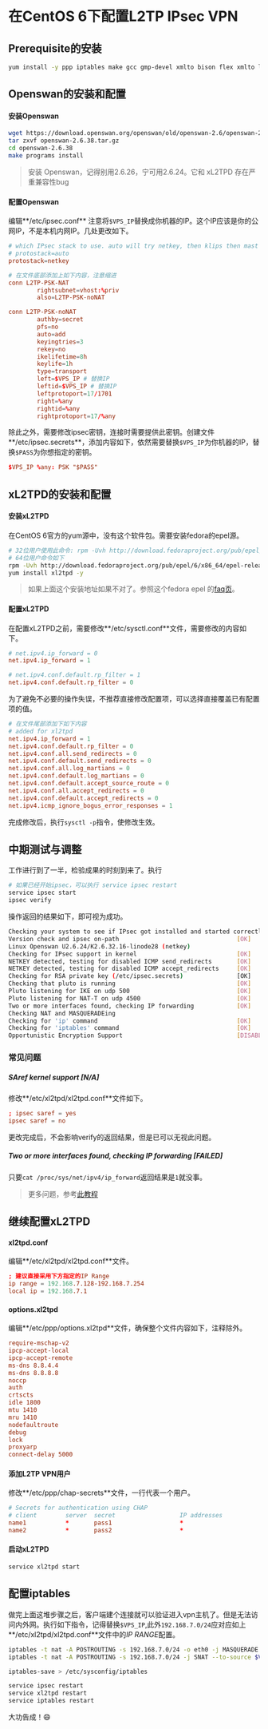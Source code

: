 在CentOS 6下配置L2TP IPsec VPN
==============================

## Prerequisite的安装

```bash
yum install -y ppp iptables make gcc gmp-devel xmlto bison flex xmlto libpcap-devel lsof
```

## Openswan的安装和配置

#### 安装Openswan

```bash
wget https://download.openswan.org/openswan/old/openswan-2.6/openswan-2.6.38.tar.gz
tar zxvf openswan-2.6.38.tar.gz
cd openswan-2.6.38
make programs install
```
> 安装 Openswan，记得别用2.6.26，宁可用2.6.24。它和 xL2TPD 存在严重兼容性bug

#### 配置Openswan
编辑**/etc/ipsec.conf** 注意将`$VPS_IP`替换成你机器的IP。这个IP应该是你的公网IP，不是本机内网IP。几处更改如下。
```conf
# which IPsec stack to use. auto will try netkey, then klips then mast
# protostack=auto
protostack=netkey
```

```conf
# 在文件底部添加上如下内容，注意缩进
conn L2TP-PSK-NAT
        rightsubnet=vhost:%priv
        also=L2TP-PSK-noNAT

conn L2TP-PSK-noNAT
        authby=secret
        pfs=no
        auto=add
        keyingtries=3
        rekey=no
        ikelifetime=8h
        keylife=1h
        type=transport
        left=$VPS_IP # 替换IP
        leftid=$VPS_IP # 替换IP
        leftprotoport=17/1701
        right=%any
        rightid=%any
        rightprotoport=17/%any
```

除此之外，需要修改ipsec密钥，连接时需要提供此密钥。创建文件**/etc/ipsec.secrets**，添加内容如下，依然需要替换`$VPS_IP`为你机器的IP，替换`$PASS`为你想指定的密钥。
```conf
$VPS_IP %any: PSK "$PASS"
```

## xL2TPD的安装和配置

#### 安装xL2TPD
在CentOS 6官方的yum源中，没有这个软件包。需要安装fedora的epel源。
```bash
# 32位用户使用此命令: rpm -Uvh http://download.fedoraproject.org/pub/epel/6/i386/epel-release-6-8.noarch.rpm
# 64位用户命令如下
rpm -Uvh http://download.fedoraproject.org/pub/epel/6/x86_64/epel-release-6-8.noarch.rpm
yum install xl2tpd -y
```
> 如果上面这个安装地址如果不对了。参照这个fedora epel 的[faq页](https://fedoraproject.org/wiki/EPEL/FAQ/zh-cn#How_can_I_install_the_packages_from_the_EPEL_software_repository.3F)。

#### 配置xL2TPD
在配置xL2TPD之前，需要修改**/etc/sysctl.conf**文件，需要修改的内容如下。
```conf
# net.ipv4.ip_forward = 0
net.ipv4.ip_forward = 1

# net.ipv4.conf.default.rp_filter = 1
net.ipv4.conf.default.rp_filter = 0
```

为了避免不必要的操作失误，不推荐直接修改配置项，可以选择直接覆盖已有配置项的值。
```conf
# 在文件尾部添加下如下内容
# added for xl2tpd
net.ipv4.ip_forward = 1
net.ipv4.conf.default.rp_filter = 0
net.ipv4.conf.all.send_redirects = 0
net.ipv4.conf.default.send_redirects = 0
net.ipv4.conf.all.log_martians = 0
net.ipv4.conf.default.log_martians = 0
net.ipv4.conf.default.accept_source_route = 0
net.ipv4.conf.all.accept_redirects = 0
net.ipv4.conf.default.accept_redirects = 0
net.ipv4.icmp_ignore_bogus_error_responses = 1
```
完成修改后，执行`sysctl -p`指令，使修改生效。

## 中期测试与调整
工作进行到了一半，检验成果的时刻到来了。执行
```bash
# 如果已经开始ipsec，可以执行 service ipsec restart
service ipsec start
ipsec verify
```
操作返回的结果如下，即可视为成功。
```bash
Checking your system to see if IPsec got installed and started correctly:
Version check and ipsec on-path                                 [OK]
Linux Openswan U2.6.24/K2.6.32.16-linode28 (netkey)
Checking for IPsec support in kernel                            [OK]
NETKEY detected, testing for disabled ICMP send_redirects       [OK]
NETKEY detected, testing for disabled ICMP accept_redirects     [OK]
Checking for RSA private key (/etc/ipsec.secrets)               [OK]
Checking that pluto is running                                  [OK]
Pluto listening for IKE on udp 500                              [OK]
Pluto listening for NAT-T on udp 4500                           [OK]
Two or more interfaces found, checking IP forwarding            [OK]
Checking NAT and MASQUERADEing
Checking for 'ip' command                                       [OK]
Checking for 'iptables' command                                 [OK]
Opportunistic Encryption Support                                [DISABLED]
```

### 常见问题
##### SAref kernel support                                  [N/A]
修改**/etc/xl2tpd/xl2tpd.conf**文件如下。
```conf
; ipsec saref = yes
ipsec saref = no
```
更改完成后，不会影响verify的返回结果，但是已可以无视此问题。

##### Two or more interfaces found, checking IP forwarding      [FAILED]
只要`cat /proc/sys/net/ipv4/ip_forward`返回结果是`1`就没事。

> 更多问题，参考[此教程](http://blog.jobbole.com/24004/)

## 继续配置xL2TPD

#### xl2tpd.conf
编辑**/etc/xl2tpd/xl2tpd.conf**文件。
```conf
; 建议直接采用下方指定的IP Range
ip range = 192.168.7.128-192.168.7.254
local ip = 192.168.7.1
```

#### options.xl2tpd
编辑**/etc/ppp/options.xl2tpd**文件，确保整个文件内容如下，注释除外。
```conf
require-mschap-v2
ipcp-accept-local
ipcp-accept-remote
ms-dns 8.8.4.4
ms-dns 8.8.8.8
noccp
auth
crtscts
idle 1800
mtu 1410
mru 1410
nodefaultroute
debug
lock
proxyarp
connect-delay 5000
```

#### 添加L2TP VPN用户
修改**/etc/ppp/chap-secrets**文件，一行代表一个用户。
```conf
# Secrets for authentication using CHAP
# client        server  secret                  IP addresses
name1           *       pass1                   *
name2           *       pass2                   *
```

#### 启动xL2TPD

```bash
service xl2tpd start
```

## 配置iptables
做完上面这堆步骤之后，客户端建个连接就可以验证进入vpn主机了。但是无法访问内外网。执行如下指令，记得替换`$VPS_IP`,此外`192.168.7.0/24`应对应如上**/etc/xl2tpd/xl2tpd.conf**文件中的*IP RANGE*配置。
```bash
iptables -t nat -A POSTROUTING -s 192.168.7.0/24 -o eth0 -j MASQUERADE 
iptables -t nat -A POSTROUTING -s 192.168.7.0/24 -j SNAT --to-source $VPS_IP

iptables-save > /etc/sysconfig/iptables

service ipsec restart
service xl2tpd restart
service iptables restart
```

大功告成！:smile:

